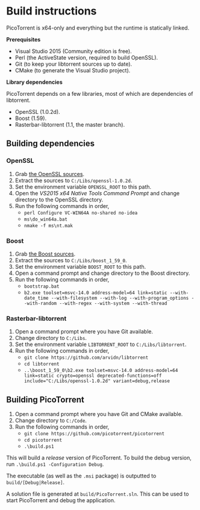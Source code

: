 # Build instructions

PicoTorrent is x64-only and everything but the runtime is statically linked.

**Prerequisites**

- Visual Studio 2015 (Community edition is free).
- Perl (the ActiveState version, required to build OpenSSL).
- Git (to keep your libtorrent sources up to date).
- CMake (to generate the Visual Studio project).

**Library dependencies**

PicoTorrent depends on a few libraries, most of which are dependencies of
libtorrent.

- OpenSSL (1.0.2d).
- Boost (1.59).
- Rasterbar-libtorrent (1.1, the master branch).


## Building dependencies


### OpenSSL

1. Grab [the OpenSSL sources](http://openssl.org/source/openssl-1.0.2d.tar.gz).
2. Extract the sources to `C:/Libs/openssl-1.0.2d`.
3. Set the environment variable `OPENSSL_ROOT` to this path.
4. Open the *VS2015 x64 Native Tools Command Prompt* and change directory to
   the OpenSSL directory.
5. Run the following commands in order,
   - `perl Configure VC-WIN64A no-shared no-idea`
   - `ms\do_win64a.bat`
   - `nmake -f ms\nt.mak`


### Boost

1. Grab [the Boost sources](http://sourceforge.net/projects/boost/files/boost/1.59.0/).
2. Extract the sources to `C:/Libs/boost_1_59_0`.
3. Set the environment variable `BOOST_ROOT` to this path.
4. Open a command prompt and change directory to the Boost directory.
5. Run the following commands in order,
   - `bootstrap.bat`
   - `b2.exe toolset=msvc-14.0 address-model=64 link=static --with-date_time --with-filesystem --with-log --with-program_options --with-random --with-regex --with-system --with-thread`


### Rasterbar-libtorrent

1. Open a command prompt where you have Git available.
2. Change directory to `C:/Libs`.
3. Set the environment variable `LIBTORRENT_ROOT` to `C:/Libs/libtorrent`.
4. Run the following commands in order,
   - `git clone https://github.com/arvidn/libtorrent`
   - `cd libtorrent`
   - `..\boost_1_59_0\b2.exe toolset=msvc-14.0 address-model=64 link=static crypto=openssl deprecated-functions=off include="C:/Libs/openssl-1.0.2d" variant=debug,release`


## Building PicoTorrent

1. Open a command prompt where you have Git and CMake available.
2. Change directory to `C:/Code`.
3. Run the following commands in order,
   - `git clone https://github.com/picotorrent/picotorrent`
   - `cd picotorrent`
   - `.\build.ps1`

This will build a *release* version of PicoTorrent. To build the debug version,
run `.\build.ps1 -Configuration Debug`.

The executable (as well as the `.msi` package) is outputted to
`build/[Debug|Release]`.

A solution file is generated at `build/PicoTorrent.sln`. This can be used to
start PicoTorrent and debug the application.
